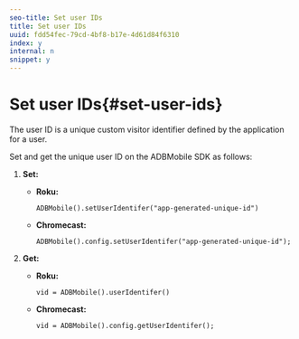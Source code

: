 ```yaml
---
seo-title: Set user IDs
title: Set user IDs
uuid: fdd54fec-79cd-4bf8-b17e-4d61d84f6310
index: y
internal: n
snippet: y
---
```


# Set user IDs{#set-user-ids}

The user ID is a unique custom visitor identifier defined by the application for a user.

Set and get the unique user ID on the ADBMobile SDK as follows:

1. **Set:**

   * **Roku:** 
   
     ```    
     ADBMobile().setUserIdentifer("app-generated-unique-id")
     ```
   
   * **Chromecast:** 
   
     ```    
     ADBMobile().config.setUserIdentifer("app-generated-unique-id");
     ```

1. **Get:**

   * **Roku:** 
   
     ```    
     vid = ADBMobile().userIdentifer()
     ```
   
   * **Chromecast:** 
   
     ```    
     vid = ADBMobile().config.getUserIdentifer();
     ```
